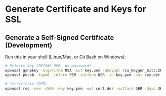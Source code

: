 # Generate Certificate and Keys for SSL

## Generate a Self-Signed Certificate (Development)

Run this in your shell (Linux/Mac, or Git Bash on Windows):

```sh
# Private key (PKCS#8 DER, no password)
openssl genpkey -algorithm RSA -out key.pem -pkeyopt rsa_keygen_bits:2048
openssl pkcs8 -topk8 -inform PEM -outform DER -in key.pem -out key.der -nocrypt

# Certificate (DER)
openssl req -new -x509 -key key.pem -out cert.der -outform DER -days 365 -subj "/CN=localhost"
```
